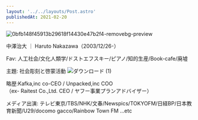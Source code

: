 ```yaml
---
layout: '../../layouts/Post.astro'
publishedAt: 2021-02-20
---
```


![0bfb148f45913b29618f14430e47b2f4-removebg-preview](https://user-images.githubusercontent.com/124674475/220978926-9117381f-6b78-4a20-9401-93110fa6dc1d.png)

中澤治大 ｜ Haruto Nakazawa（2003/12/26-）

Fav: 人工社会/文化人類学/ドストエフスキー/ピアノ/知的生産/Book-cafe/廃墟

主題: 社会彫刻と啓蒙活動
![ダウンロード (1)](https://user-images.githubusercontent.com/124674475/223677486-af53a0f2-eb2b-452a-ba57-1c7f26140697.png)


略歴:Kafka,inc co-CEO / Unpacked,inc COO  
（ex- Raitest Co.,Ltd. CEO / ヤフー事業プランアドバイザー）

メディア出演: テレビ東京/TBS/NHK/文春/Newspics/TOKYOFM/日経BP/日本教育新聞/U29/docomo gacco/Rainbow Town FM ...etc
